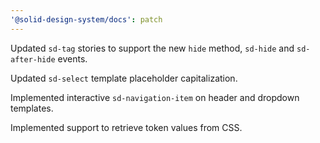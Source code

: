 ```yaml
---
'@solid-design-system/docs': patch
---
```


Updated `sd-tag` stories to support the new `hide` method, `sd-hide` and `sd-after-hide` events.

Updated `sd-select` template placeholder capitalization.

Implemented interactive `sd-navigation-item` on header and dropdown templates.

Implemented support to retrieve token values from CSS.
